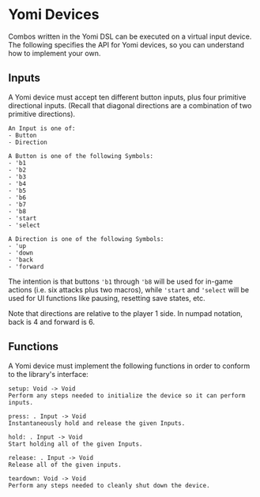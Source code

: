 Yomi Devices
============

Combos written in the Yomi DSL can be executed on a virtual input device. The
following specifies the API for Yomi devices, so you can understand how to
implement your own.

Inputs
------

A Yomi device must accept ten different button inputs, plus four primitive
directional inputs. (Recall that diagonal directions are a combination of two
primitive directions).

```
An Input is one of:
- Button
- Direction

A Button is one of the following Symbols:
- 'b1
- 'b2
- 'b3
- 'b4
- 'b5
- 'b6
- 'b7
- 'b8
- 'start
- 'select

A Direction is one of the following Symbols:
- 'up
- 'down
- 'back
- 'forward
```

The intention is that buttons `'b1` through `'b8` will be used for in-game
actions (i.e. six attacks plus two macros), while `'start` and `'select` will
be used for UI functions like pausing, resetting save states, etc.

Note that directions are relative to the player 1 side. In numpad notation,
back is 4 and forward is 6.


Functions
---------

A Yomi device must implement the following functions in order to conform to the
library's interface:

```
setup: Void -> Void
Perform any steps needed to initialize the device so it can perform inputs.

press: . Input -> Void
Instantaneously hold and release the given Inputs.

hold: . Input -> Void
Start holding all of the given Inputs.

release: . Input -> Void
Release all of the given inputs.

teardown: Void -> Void
Perform any steps needed to cleanly shut down the device.
```

